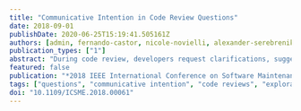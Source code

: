 ```yaml
---
title: "Communicative Intention in Code Review Questions"
date: 2018-09-01
publishDate: 2020-06-25T15:19:41.505161Z
authors: [admin, fernando-castor, nicole-novielli, alexander-serebrenik]
publication_types: ["1"]
abstract: "During code review, developers request clarifications, suggest improvements, or ask for explanations about the rationale behind the implementation choices. We envision the emergence of tools to support developers during code review based on the automatic analysis of the argumentation structure and communicative intentions conveyed by developers' comments. As a preliminary step towards this goal, we conducted an exploratory case study by manually classifying 499 questions extracted from 399 Android code reviews to understand the real communicative intentions they convey. We observed that the majority of questions actually serve information seeking goals. Still, they represent less than half of the annotated sample, with other questions being used to serve a wider variety of developers' communication goals, including suggestions, request for action, and criticism. Based on our findings we formulate hypotheses on communicative intentions in code reviews that should be confirmed or rejected by follow-up studies."
featured: false
publication: "*2018 IEEE International Conference on Software Maintenance and Evolution (ICSME)*"
tags: ["questions", "communicative intention", "code reviews", "exploratory case study", "Android"]
doi: "10.1109/ICSME.2018.00061"
---
```


